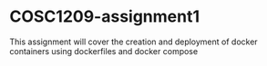 # COSC1209-assignment1
This assignment will cover the creation and deployment of docker containers using dockerfiles and docker compose
